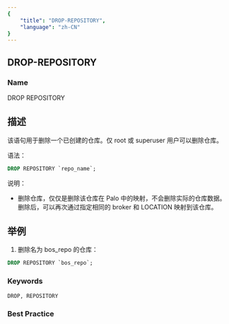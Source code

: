 ```yaml
---
{
    "title": "DROP-REPOSITORY",
    "language": "zh-CN"
}
---
```


## DROP-REPOSITORY

### Name

DROP  REPOSITORY

## 描述

该语句用于删除一个已创建的仓库。仅 root 或 superuser 用户可以删除仓库。

语法：

```sql
DROP REPOSITORY `repo_name`;
```

说明：

- 删除仓库，仅仅是删除该仓库在 Palo 中的映射，不会删除实际的仓库数据。删除后，可以再次通过指定相同的 broker 和 LOCATION 映射到该仓库。 

## 举例

1. 删除名为 bos_repo 的仓库：

```sql
DROP REPOSITORY `bos_repo`;
```

### Keywords

    DROP, REPOSITORY

### Best Practice

